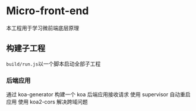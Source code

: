 # Micro-front-end

本工程用于学习微前端底层原理

## 构建子工程

`build/run.js`以一个脚本启动全部子工程

### 后端应用
通过 koa-generator 构建一个 koa 后端应用接收请求
使用 supervisor 自动重启应用
使用 koa2-cors 解决跨域问题
